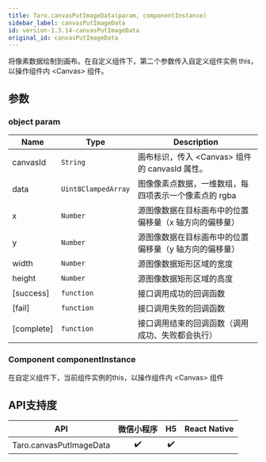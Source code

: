 ```yaml
---
title: Taro.canvasPutImageData(param, componentInstance)
sidebar_label: canvasPutImageData
id: version-1.3.14-canvasPutImageData
original_id: canvasPutImageData
---
```


将像素数据绘制到画布。在自定义组件下，第二个参数传入自定义组件实例 this，以操作组件内 &lt;Canvas&gt; 组件。

## 参数

### object param

| Name | Type | Description |
| --- | --- | --- |
| canvasId | <code>String</code> | 画布标识，传入 &lt;Canvas&gt; 组件的 canvasId 属性。 |
| data | <code>Uint8ClampedArray</code> | 图像像素点数据，一维数组，每四项表示一个像素点的 rgba |
| x | <code>Number</code> | 源图像数据在目标画布中的位置偏移量（x 轴方向的偏移量） |
| y | <code>Number</code> | 源图像数据在目标画布中的位置偏移量（y 轴方向的偏移量） |
| width | <code>Number</code> | 源图像数据矩形区域的宽度 |
| height | <code>Number</code> | 源图像数据矩形区域的高度 |
| [success] | <code>function</code> | 接口调用成功的回调函数 |
| [fail] | <code>function</code> | 接口调用失败的回调函数 |
| [complete] | <code>function</code> | 接口调用结束的回调函数（调用成功、失败都会执行） |

### Component componentInstance

在自定义组件下，当前组件实例的this，以操作组件内 &lt;Canvas&gt; 组件

## API支持度

| API | 微信小程序 | H5 | React Native |
| :-: | :-: | :-: | :-: |
| Taro.canvasPutImageData | ✔️ | ✔️ |  |

